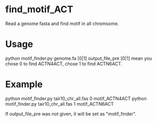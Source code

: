 # find_motif_ACT

Read a genome fasta and find motif in all chromsome.

# Usage

python motif_finder.py genome.fa [0|1] output_file_pre
[0|1] mean you chose 0 to find ACTN4ACT, chose 1 to find ACTN6ACT.

# Example
 
python motif_finder.py tair10_chr_all.fas 0 motif_ACTN4ACT
python motif_finder.py tair10_chr_all.fas 1 motif_ACTN6ACT

If output_file_pre was not given, it will be set as "motif_finder".